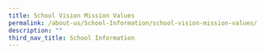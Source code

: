 ```yaml
---
title: School Vision Mission Values
permalink: /about-us/School-Information/school-vision-mission-values/
description: ""
third_nav_title: School Information
---
```

